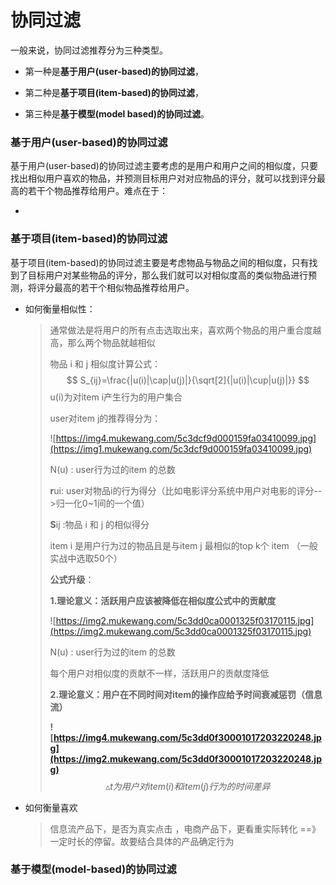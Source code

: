 # 协同过滤

一般来说，协同过滤推荐分为三种类型。

- 第一种是**基于用户(user-based)的协同过滤**，

- 第二种是**基于项目(item-based)的协同过滤**，

- 第三种是**基于模型(model based)的协同过滤**。

### 基于用户(user-based)的协同过滤

基于用户(user-based)的协同过滤主要考虑的是用户和用户之间的相似度，只要找出相似用户喜欢的物品，并预测目标用户对对应物品的评分，就可以找到评分最高的若干个物品推荐给用户。难点在于：

- 



### 基于项目(item-based)的协同过滤

基于项目(item-based)的协同过滤主要是考虑物品与物品之间的相似度，只有找到了目标用户对某些物品的评分，那么我们就可以对相似度高的类似物品进行预测，将评分最高的若干个相似物品推荐给用户。

- 如何衡量相似性：

  > 通常做法是将用户的所有点击选取出来，喜欢两个物品的用户重合度越高，那么两个物品就越相似
  >
  > 物品 i 和 j 相似度计算公式：
  > $$
  > S_{ij}=\frac{|u(i)|\cap|u(j)|}{\sqrt[2]{|u(i)|\cup|u(j)|}}
  > $$
  > u(i)为对item i产生行为的用户集合
  >
  > user对item j的推荐得分为：
  >
  > ![https://img4.mukewang.com/5c3dcf9d000159fa03410099.jpg](https://img1.mukewang.com/5c3dcf9d000159fa03410099.jpg)
  >
  > N(u) : user行为过的item 的总数
  >
  > **r**ui: user对物品i的行为得分（比如电影评分系统中用户对电影的评分-->归一化0~1间的一个值）
  >
  > **S**ij :物品 i 和 j 的相似得分
  >
  > item i 是用户行为过的物品且是与item j 最相似的top k个 item （一般实战中选取50个）
  >
  > **公式升级**：
  >
  > 
  >
  > **1.理论意义：活跃用户应该被降低在相似度公式中的贡献度**
  >
  > ![https://img2.mukewang.com/5c3dd0ca0001325f03170115.jpg](https://img2.mukewang.com/5c3dd0ca0001325f03170115.jpg)
  >
  > N(u) : user行为过的item 的总数
  >
  > 每个用户对相似度的贡献不一样，活跃用户的贡献度降低
  >
  > **2.理论意义：用户在不同时间对item的操作应给予时间衰减惩罚（信息流）**
  >
  > **![https://img4.mukewang.com/5c3dd0f30001017203220248.jpg](https://img2.mukewang.com/5c3dd0f30001017203220248.jpg)**
  > $$
  > \vartriangle{t} 为用户对item(i)和item(j)行为的时间差异
  > $$
  > 

- 如何衡量喜欢

  > 信息流产品下，是否为真实点击 ，电商产品下，更看重实际转化 ==》一定时长的停留。故要结合具体的产品确定行为

### 基于模型(model-based)的协同过滤



